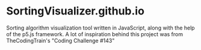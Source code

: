 # SortingVisualizer.github.io
Sorting algorithm visualization tool written in JavaScript, along with the help of the p5.js framework. A lot of inspiration behind this project was from TheCodingTrain's  "Coding Challenge #143"
